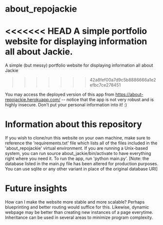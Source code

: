 # about_repojackie
<<<<<<< HEAD
A simple portfolio website for displaying information all about Jackie. 
=======
A simple (but messy) portfolio website for displaying information all about Jackie
>>>>>>> 42a8fef00a7d9c5b8886666a1e2efbc7ce278451

You may access the deployed version of this app from https://about-repojackie.herokuapp.com/ -- notice that the app is not very robust and is highly insecure. Don't put your personal information into it! :)

# Information about this repository
If you wish to clone/run this website on your own machine, make sure to reference the 'requirements.txt' file which lists all of the files included in the 'about_repojackie' virtual environment. If you are running a Unix-based system, you can run source about_jackie/bin/activate to have everything right where you need it. To run the app, run 'python main.py'. [Note: the database listed in the main.py file has been altered for production purposes. You can use sqlite or any other variant in place of the original database URI]

# Future insights
How can I make the website more stable and more scalable? Perhaps blueprinting and better routing would suffice for this. Likewise, dynamic webpage may be better than creating new instances of a page everytime. Inheritance can be used in several areas to minimize program complexity.   
